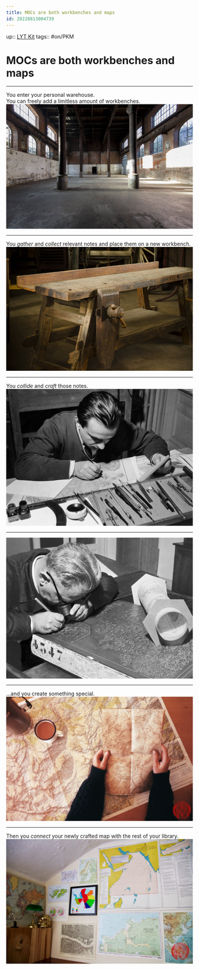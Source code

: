 ```yaml
---
title: MOCs are both workbenches and maps
id: 20220813004739
---
```

up:: [LYT Kit]([[20220910222356]])
tags:: #on/PKM 

# MOCs are both workbenches and maps

---
You enter your personal warehouse.  
You can freely add a limitless amount of workbenches.
![](lyt-crafting-mocs-0.jpg)

---
You *gather* and *collect* relevant notes and place them on a new workbench.
![](lyt-crafting-mocs-1.jpg)

---
You *collide* and *craft* those notes.
![](lyt-crafting-mocs-2.jpg)

---
![](lyt-crafting-mocs-3.jpg)

---
...and you create something special.
![](lyt-crafting-mocs-4.jpg)

---
Then you *connect* your newly crafted map with the rest of your library.
![](lyt-crafting-mocs-5.jpg)